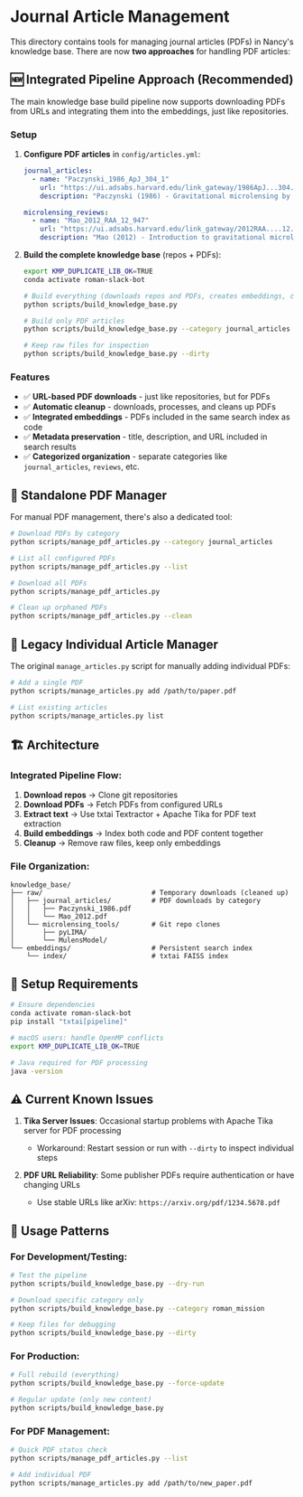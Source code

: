# Journal Article Management

This directory contains tools for managing journal articles (PDFs) in Nancy's knowledge base. There are now **two approaches** for handling PDF articles:

## 🆕 **Integrated Pipeline Approach** (Recommended)

The main knowledge base build pipeline now supports downloading PDFs from URLs and integrating them into the embeddings, just like repositories.

### Setup

1. **Configure PDF articles** in `config/articles.yml`:
   ```yaml
   journal_articles:
     - name: "Paczynski_1986_ApJ_304_1"
       url: "https://ui.adsabs.harvard.edu/link_gateway/1986ApJ...304....1P/PUB_PDF"
       description: "Paczynski (1986) - Gravitational microlensing by the galactic halo"
   
   microlensing_reviews:
     - name: "Mao_2012_RAA_12_947"
       url: "https://ui.adsabs.harvard.edu/link_gateway/2012RAA....12..947M/PUB_PDF"
       description: "Mao (2012) - Introduction to gravitational microlensing"
   ```

2. **Build the complete knowledge base** (repos + PDFs):
   ```bash
   export KMP_DUPLICATE_LIB_OK=TRUE
   conda activate roman-slack-bot
   
   # Build everything (downloads repos and PDFs, creates embeddings, cleans up)
   python scripts/build_knowledge_base.py
   
   # Build only PDF articles
   python scripts/build_knowledge_base.py --category journal_articles
   
   # Keep raw files for inspection
   python scripts/build_knowledge_base.py --dirty
   ```

### Features

- ✅ **URL-based PDF downloads** - just like repositories, but for PDFs
- ✅ **Automatic cleanup** - downloads, processes, and cleans up PDFs
- ✅ **Integrated embeddings** - PDFs included in the same search index as code
- ✅ **Metadata preservation** - title, description, and URL included in search results
- ✅ **Categorized organization** - separate categories like `journal_articles`, `reviews`, etc.

## 📄 **Standalone PDF Manager**

For manual PDF management, there's also a dedicated tool:

```bash
# Download PDFs by category
python scripts/manage_pdf_articles.py --category journal_articles

# List all configured PDFs
python scripts/manage_pdf_articles.py --list

# Download all PDFs
python scripts/manage_pdf_articles.py

# Clean up orphaned PDFs
python scripts/manage_pdf_articles.py --clean
```

## 🔧 **Legacy Individual Article Manager**

The original `manage_articles.py` script for manually adding individual PDFs:

```bash
# Add a single PDF
python scripts/manage_articles.py add /path/to/paper.pdf

# List existing articles  
python scripts/manage_articles.py list
```

## 🏗️ **Architecture**

### Integrated Pipeline Flow:
1. **Download repos** → Clone git repositories  
2. **Download PDFs** → Fetch PDFs from configured URLs
3. **Extract text** → Use txtai Textractor + Apache Tika for PDF text extraction
4. **Build embeddings** → Index both code and PDF content together
5. **Cleanup** → Remove raw files, keep only embeddings

### File Organization:
```
knowledge_base/
├── raw/                           # Temporary downloads (cleaned up)
│   ├── journal_articles/          # PDF downloads by category
│   │   ├── Paczynski_1986.pdf
│   │   └── Mao_2012.pdf  
│   └── microlensing_tools/        # Git repo clones
│       ├── pyLIMA/
│       └── MulensModel/
└── embeddings/                    # Persistent search index
    └── index/                     # txtai FAISS index
```

## 🔧 **Setup Requirements**

```bash
# Ensure dependencies
conda activate roman-slack-bot
pip install "txtai[pipeline]"

# macOS users: handle OpenMP conflicts
export KMP_DUPLICATE_LIB_OK=TRUE

# Java required for PDF processing
java -version
```

## ⚠️ **Current Known Issues**

1. **Tika Server Issues**: Occasional startup problems with Apache Tika server for PDF processing
   - Workaround: Restart session or run with `--dirty` to inspect individual steps

2. **PDF URL Reliability**: Some publisher PDFs require authentication or have changing URLs
   - Use stable URLs like arXiv: `https://arxiv.org/pdf/1234.5678.pdf`

## 🎯 **Usage Patterns**

### For Development/Testing:
```bash
# Test the pipeline
python scripts/build_knowledge_base.py --dry-run

# Download specific category only
python scripts/build_knowledge_base.py --category roman_mission

# Keep files for debugging
python scripts/build_knowledge_base.py --dirty
```

### For Production:
```bash
# Full rebuild (everything)
python scripts/build_knowledge_base.py --force-update

# Regular update (only new content)
python scripts/build_knowledge_base.py
```

### For PDF Management:
```bash
# Quick PDF status check
python scripts/manage_pdf_articles.py --list

# Add individual PDF
python scripts/manage_articles.py add /path/to/new_paper.pdf
```
